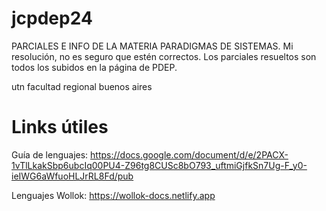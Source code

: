 # jcpdep24
PARCIALES E INFO DE LA MATERIA PARADIGMAS DE SISTEMAS.
Mi resolución, no es seguro que estén correctos.
Los parciales resueltos son todos los subidos en la página de PDEP.

utn facultad regional buenos aires

# Links útiles

Guía de lenguajes: https://docs.google.com/document/d/e/2PACX-1vTlLkakSbp6ubcIq00PU4-Z96tg8CUSc8bO793_uftmiGjfkSn7Ug-F_y0-ieIWG6aWfuoHLJrRL8Fd/pub

Lenguajes Wollok: https://wollok-docs.netlify.app
